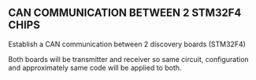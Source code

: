 ## CAN COMMUNICATION BETWEEN 2 STM32F4 CHIPS

Establish a CAN communication between 2 discovery boards (STM32F4) 

Both boards will be transmitter and receiver so same circuit, configuration and approximately same code will be applied to both.


